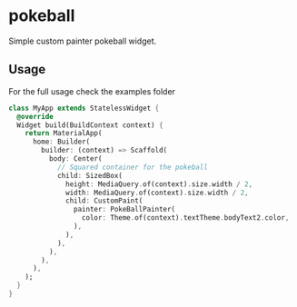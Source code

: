 # pokeball
Simple custom painter pokeball widget.

## Usage
For the full usage check the examples folder
```dart
class MyApp extends StatelessWidget {
  @override
  Widget build(BuildContext context) {
    return MaterialApp(
      home: Builder(
        builder: (context) => Scaffold(
          body: Center(
            // Squared container for the pokeball
            child: SizedBox(
              height: MediaQuery.of(context).size.width / 2,
              width: MediaQuery.of(context).size.width / 2,
              child: CustomPaint(
                painter: PokeBallPainter(
                  color: Theme.of(context).textTheme.bodyText2.color,
                ),
              ),
            ),
          ),
        ),
      ),
    );
  }
}
```
